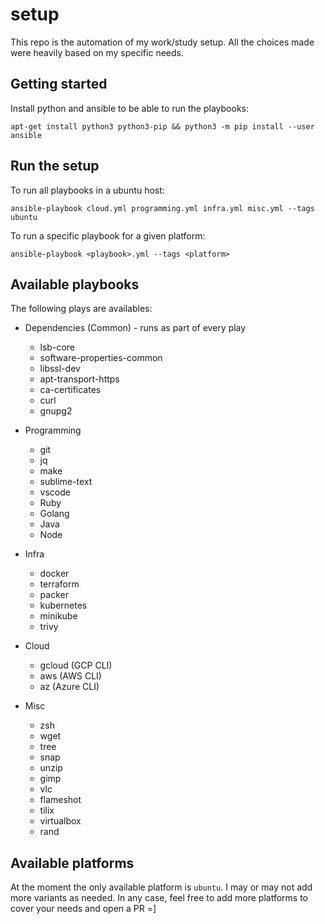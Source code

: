 # setup

This repo is the automation of my work/study setup. All the choices made were heavily based on my specific needs.

## Getting started

Install python and ansible to be able to run the playbooks:
```
apt-get install python3 python3-pip && python3 -m pip install --user ansible
```

## Run the setup

To run all playbooks in a ubuntu host:
```
ansible-playbook cloud.yml programming.yml infra.yml misc.yml --tags ubuntu
```

To run a specific playbook for a given platform:
```
ansible-playbook <playbook>.yml --tags <platform>
```

## Available playbooks

The following plays are availables:

* Dependencies (Common) - runs as part of every play
  * lsb-core
  * software-properties-common
  * libssl-dev
  * apt-transport-https 
  * ca-certificates
  * curl
  * gnupg2

* Programming
  * git
  * jq
  * make
  * sublime-text
  * vscode
  * Ruby
  * Golang
  * Java
  * Node

* Infra
  * docker
  * terraform
  * packer
  * kubernetes
  * minikube
  * trivy

* Cloud
  * gcloud (GCP CLI)
  * aws (AWS CLI)
  * az (Azure CLI)

* Misc
  * zsh
  * wget
  * tree
  * snap
  * unzip
  * gimp
  * vlc
  * flameshot
  * tilix
  * virtualbox
  * rand

## Available platforms

At the moment the only available platform is `ubuntu`. I may or may not add more variants as needed. In any case, feel free to add more platforms to cover your needs and open a PR =]
